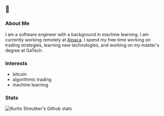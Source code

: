 ## 👋
### About Me
I am a software engineer with a background in machine learning. I am currently working remotely at [Alpaca](https://alpaca.markets/). I spend my free time working on trading strategies, learning new technologies, and working on my master's degree at GaTech.

### Interests
- bitcoin
- algorithmic trading
- machine learning

### Stats
![Kurtis Streutker's Github stats](https://github-readme-stats.vercel.app/api?username=sc4recoin&show_icons=true)
